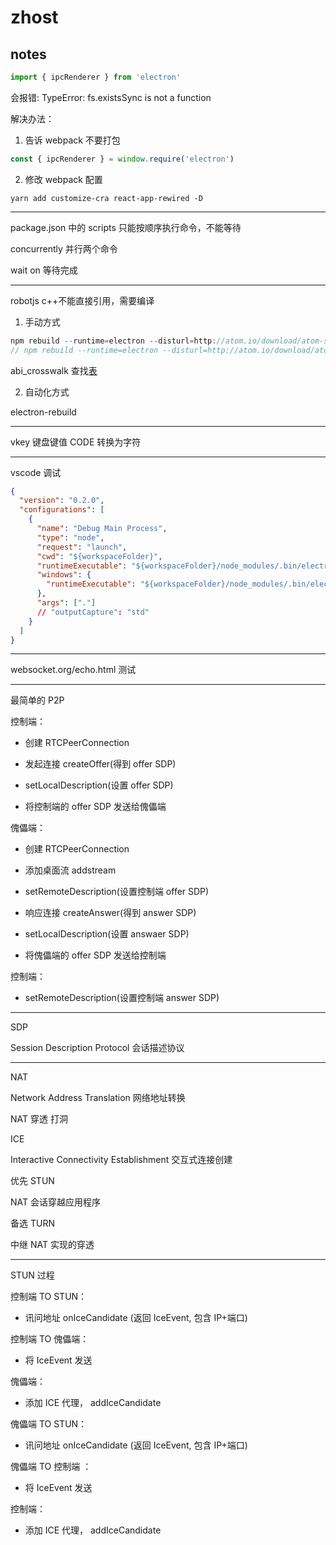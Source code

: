 # zhost

## notes

```js
import { ipcRenderer } from 'electron'
```

会报错: TypeError: fs.existsSync is not a function

解决办法：

1. 告诉 webpack 不要打包

```js
const { ipcRenderer } = window.require('electron')
```

2. 修改 webpack 配置

```shell
yarn add customize-cra react-app-rewired -D
```

---

package.json 中的 scripts 只能按顺序执行命令，不能等待

concurrently 并行两个命令

wait on 等待完成

---

robotjs c++不能直接引用，需要编译

1. 手动方式

```js
npm rebuild --runtime=electron --disturl=http://atom.io/download/atom-shell --target=<electron version> --abi=<abi version>
// npm rebuild --runtime=electron --disturl=http://atom.io/download/atom-shell --target=8.2.3 --abi=72
```

abi_crosswalk 查找[表](https://github.com/mapbox/node-pre-gyp/blob/master/lib/util/abi_crosswalk.json)

2. 自动化方式

electron-rebuild

---

vkey 键盘键值 CODE 转换为字符

---

vscode 调试

```json
{
  "version": "0.2.0",
  "configurations": [
    {
      "name": "Debug Main Process",
      "type": "node",
      "request": "launch",
      "cwd": "${workspaceFolder}",
      "runtimeExecutable": "${workspaceFolder}/node_modules/.bin/electron",
      "windows": {
        "runtimeExecutable": "${workspaceFolder}/node_modules/.bin/electron.cmd"
      },
      "args": ["."]
      // "outputCapture": "std"
    }
  ]
}
```

---

websocket.org/echo.html 测试

---

最简单的 P2P

控制端：

- 创建 RTCPeerConnection

- 发起连接 createOffer(得到 offer SDP)

- setLocalDescription(设置 offer SDP)

- 将控制端的 offer SDP 发送给傀儡端

傀儡端：

- 创建 RTCPeerConnection

- 添加桌面流 addstream

- setRemoteDescription(设置控制端 offer SDP)

- 响应连接 createAnswer(得到 answer SDP)

- setLocalDescription(设置 answaer SDP)

- 将傀儡端的 offer SDP 发送给控制端

控制端：

- setRemoteDescription(设置控制端 answer SDP)

---

SDP

Session Description Protocol 会话描述协议

---

NAT

Network Address Translation 网络地址转换

NAT 穿透 打洞

ICE

Interactive Connectivity Establishment 交互式连接创建

优先 STUN

NAT 会话穿越应用程序

备选 TURN

中继 NAT 实现的穿透

---

STUN 过程

控制端 TO STUN：

- 讯问地址 onIceCandidate (返回 IceEvent, 包含 IP+端口)

控制端 TO 傀儡端：

- 将 IceEvent 发送

傀儡端：

- 添加 ICE 代理， addIceCandidate

傀儡端 TO STUN：

- 讯问地址 onIceCandidate (返回 IceEvent, 包含 IP+端口)

傀儡端 TO 控制端 ：

- 将 IceEvent 发送

控制端：

- 添加 ICE 代理， addIceCandidate
